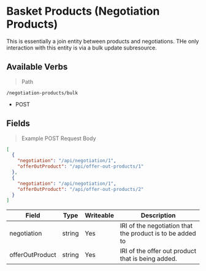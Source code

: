 # Basket Products (Negotiation Products)

This is essentially a join entity between products and negotiations. THe only interaction with this entity is via a
bulk update subresource.

## Available Verbs

> Path

```
/negotiation-products/bulk
```

* POST

## Fields

> Example POST Request Body

```json
[
  {
    "negotiation": "/api/negotiation/1",
    "offerOutProduct": "/api/offer-out-products/1"
  },
  {
    "negotiation": "/api/negotiation/1",
    "offerOutProduct": "/api/offer-out-products/2"
  }
]
```

Field | Type | Writeable | Description
----- | ---  | --------- | -----------
negotiation | string | Yes | IRI of the negotiation that the product is to be added to
offerOutProduct | string | Yes | IRI of the offer out product that is being added.
